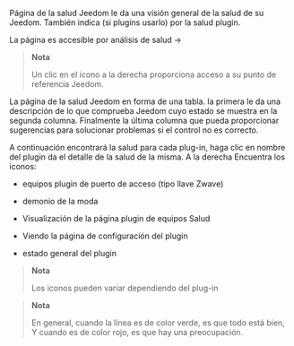 Página de la salud Jeedom le da una visión general de
la salud de su Jeedom. También indica (si plugins
usarlo) por la salud plugin.

La página es accesible por análisis de salud →

> **Nota**
>
> Un clic en el icono a la derecha proporciona acceso a su punto de referencia
> Jeedom.

La página de la salud Jeedom en forma de una tabla. la primera
le da una descripción de lo que comprueba Jeedom cuyo estado
se muestra en la segunda columna. Finalmente la última columna que pueda
proporcionar sugerencias para solucionar problemas si el control no es correcto.

A continuación encontrará la salud para cada plug-in, haga clic en
nombre del plugin da el detalle de la salud de la misma. A la derecha
Encuentra los iconos:

-   equipos plugin de puerto de acceso (tipo llave Zwave)

-   demonio de la moda

-   Visualización de la página plugin de equipos Salud

-   Viendo la página de configuración del plugin

-   estado general del plugin

> **Nota**
>
> Los iconos pueden variar dependiendo del plug-in

> **Nota**
>
> En general, cuando la línea es de color verde, es que todo está bien,
> Y cuando es de color rojo, es que hay una preocupación.

